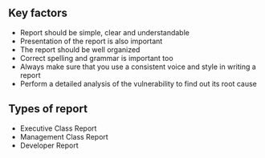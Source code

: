 ## Key factors
- Report should be simple, clear and understandable
- Presentation of the report is also important
- The report should be well organized
- Correct spelling and grammar is important too
- Always make sure that you use a consistent voice and style in writing a report
- Perform a detailed analysis of the vulnerability to find out its root cause

## Types of report
- Executive Class Report
- Management Class Report
- Developer Report

